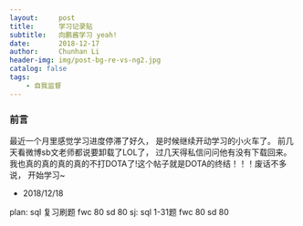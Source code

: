 ```yaml
---
layout:     post
title:      学习记录贴
subtitle:   向鹏酱学习 yeah!
date:       2018-12-17
author:     Chunhan Li
header-img: img/post-bg-re-vs-ng2.jpg
catalog: false
tags:
    - 自我监督
---
```


### 前言

最近一个月里感觉学习进度停滞了好久， 是时候继续开动学习的小火车了。 前几天看微博sb文老师都说要卸载了LOL了， 过几天得私信问问他有没有下载回来。 我也真的真的真的真的不打DOTA了!这个帖子就是DOTA的终结！！！废话不多说， 开始学习~

-  2018/12/18 

plan: sql 复习刷题 fwc 80 sd 80
sj: sql 1-31题 fwc 80 sd 80